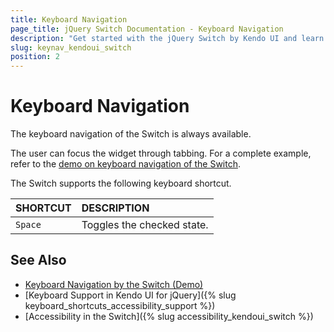 ```yaml
---
title: Keyboard Navigation
page_title: jQuery Switch Documentation - Keyboard Navigation
description: "Get started with the jQuery Switch by Kendo UI and learn about the accessibility support it provides through its keyboard navigation functionality."
slug: keynav_kendoui_switch
position: 2
---
```


# Keyboard Navigation

The keyboard navigation of the Switch is always available.

The user can focus the widget through tabbing. For a complete example, refer to the [demo on keyboard navigation of the Switch](https://demos.telerik.com/kendo-ui/switch/keyboard-navigation).

The Switch supports the following keyboard shortcut.

| SHORTCUT						          | DESCRIPTION				                                 |
|:---                           |:---                                                |
|`Space`                        | Toggles the checked state.                         |

## See Also

* [Keyboard Navigation by the Switch (Demo)](https://demos.telerik.com/kendo-ui/switch/keyboard-navigation)
* [Keyboard Support in Kendo UI for jQuery]({% slug keyboard_shortcuts_accessibility_support %})
* [Accessibility in the Switch]({% slug accessibility_kendoui_switch %})
